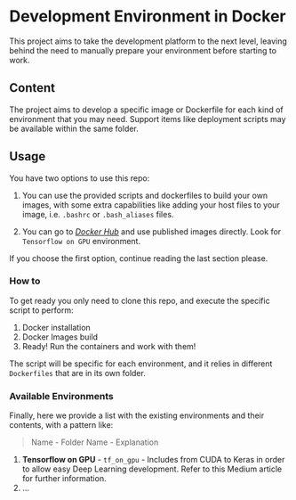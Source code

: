 # Development Environment in Docker

This project aims to take the development platform to the next level, leaving behind the need to manually prepare your environment before starting to work.

## Content

The project aims to develop a specific image or Dockerfile for each kind of environment that you may need. Support items like deployment scripts may be available within the same folder.

## Usage

You have two options to use this repo:

1. You can use the provided scripts and dockerfiles to build your own images, with some extra capabilities like adding your host files to your image, i.e. `.bashrc` or `.bash_aliases` files.

2. You can go to [*Docker Hub*](https://hub.docker.com/repository/docker/naipsas/develop/general) and use published images directly. Look for `Tensorflow on GPU` environment.

If you choose the first option, continue reading the last section please.

### How to

To get ready you only need to clone this repo, and execute the specific script to perform:

1. Docker installation
2. Docker Images build
3. Ready! Run the containers and work with them! 

The script will be specific for each environment, and it relies in different `Dockerfiles` that are in its own folder.

### Available Environments

Finally, here we provide a list with the existing environments and their contents, with a pattern like:

> Name - Folder Name - Explanation

1. **Tensorflow on GPU** - `tf_on_gpu` - Includes from CUDA to Keras in order to allow easy Deep Learning development. Refer to this Medium article for further information.
2. ...